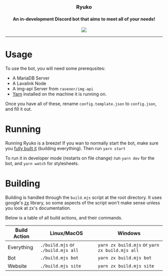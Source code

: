 <h3 align="center">Ryuko</h3>
<h4 align="center">An in-development Discord bot that aims to meet all of your needs!</h4>
<p align="center" href="https://google.com"><img src="https://github.com/jacany/ryuko/actions/workflows/ci.yml/badge.svg?branch=master&event=push" /></p>

---

# Usage

To use the bot, you will need some prerequsites:

-   A MariaDB Server
-   A Lavalink Node
-   A img-api Server from `ravener/img-api`
-   [Yarn](https://yarnpkg.com) installed on the machine it is running on.

Once you have all of these, rename `config.template.json` to `config.json`, and fill it out.

# Running

Running Ryuko is a breeze!
If you wan to normally start the bot, make sure you [fully built it](#building) (building everything). Then run `yarn start`

To run it in developer mode (restarts on file change) run `yarn dev` for the bot, and `yarn watch` for stylesheets.

# Building

Building is handled through the `build.mjs` script at the root directory. It uses google's [zx](https://github.com/google/zx) library, so some aspects of the script won't make sense unless you look at zx's documentation.

Below is a table of all build actions, and their commands.

<!-- prettier-ignore -->
Build Action | Linux/MacOS | Windows
------------ | ------------- | -------------
Everything | `./build.mjs` or `./build.mjs all` | `yarn zx build.mjs` or `yarn zx build.mjs all`
Bot | `./build.mjs bot` | `yarn zx build.mjs bot`
Website | `./build.mjs site` | `yarn zx build.mjs site`
